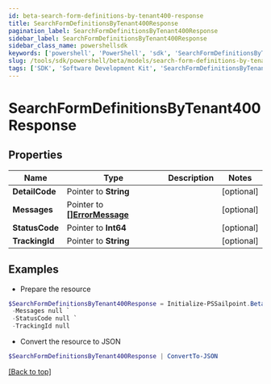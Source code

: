 ```yaml
---
id: beta-search-form-definitions-by-tenant400-response
title: SearchFormDefinitionsByTenant400Response
pagination_label: SearchFormDefinitionsByTenant400Response
sidebar_label: SearchFormDefinitionsByTenant400Response
sidebar_class_name: powershellsdk
keywords: ['powershell', 'PowerShell', 'sdk', 'SearchFormDefinitionsByTenant400Response', 'BetaSearchFormDefinitionsByTenant400Response'] 
slug: /tools/sdk/powershell/beta/models/search-form-definitions-by-tenant400-response
tags: ['SDK', 'Software Development Kit', 'SearchFormDefinitionsByTenant400Response', 'BetaSearchFormDefinitionsByTenant400Response']
---
```



# SearchFormDefinitionsByTenant400Response

## Properties

Name | Type | Description | Notes
------------ | ------------- | ------------- | -------------
**DetailCode** |  Pointer to **String** |  | [optional] 
**Messages** |  Pointer to [**[]ErrorMessage**](error-message) |  | [optional] 
**StatusCode** |  Pointer to **Int64** |  | [optional] 
**TrackingId** |  Pointer to **String** |  | [optional] 

## Examples

- Prepare the resource
```powershell
$SearchFormDefinitionsByTenant400Response = Initialize-PSSailpoint.BetaSearchFormDefinitionsByTenant400Response  -DetailCode null `
 -Messages null `
 -StatusCode null `
 -TrackingId null
```

- Convert the resource to JSON
```powershell
$SearchFormDefinitionsByTenant400Response | ConvertTo-JSON
```


[[Back to top]](#) 

